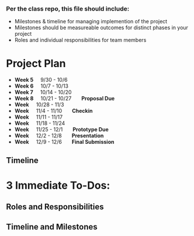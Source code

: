 ### Per the class repo, this file should include:

- Milestones & timeline for managing implemention of the project
- Milestones should be measureable outcomes for distinct phases in your project
- Roles and individual responsibilities for team members

# Project Plan

- **Week 5** &nbsp; &nbsp; 9/30 - 10/6
- **Week 6** &nbsp; &nbsp; 10/7 - 10/13
- **Week 7** &nbsp; &nbsp; 10/14 - 10/20
- **Week 8** &nbsp; &nbsp; 10/21 - 10/27 &nbsp; &nbsp; &nbsp; **Proposal Due**
- **Week** &nbsp; &nbsp; 10/28 - 11/3
- **Week** &nbsp; &nbsp; 11/4 - 11/10 &nbsp; &nbsp; &nbsp; **Checkin**
- **Week** &nbsp; &nbsp; 11/11 - 11/17
- **Week** &nbsp; &nbsp; 11/18 - 11/24
- **Week** &nbsp; &nbsp; 11/25 - 12/1 &nbsp; &nbsp; &nbsp; **Prototype Due**
- **Week** &nbsp; &nbsp; 12/2 - 12/8 &nbsp; &nbsp; &nbsp; **Presentation**
- **Week** &nbsp; &nbsp; 12/9 - 12/6 &nbsp; &nbsp; &nbsp; **Final Submission**

## Timeline

# 3 Immediate To-Dos:

## Roles and Responsibilities

## Timeline and Milestones
